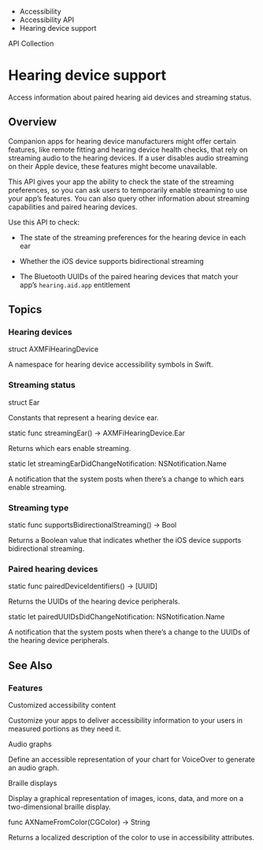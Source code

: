 

- Accessibility
- Accessibility API
-  Hearing device support 

API Collection

# Hearing device support

Access information about paired hearing aid devices and streaming status.

## Overview

Companion apps for hearing device manufacturers might offer certain features, like remote fitting and hearing device health checks, that rely on streaming audio to the hearing devices. If a user disables audio streaming on their Apple device, these features might become unavailable.

This API gives your app the ability to check the state of the streaming preferences, so you can ask users to temporarily enable streaming to use your app’s features. You can also query other information about streaming capabilities and paired hearing devices.

Use this API to check:

- The state of the streaming preferences for the hearing device in each ear

- Whether the iOS device supports bidirectional streaming

- The Bluetooth UUIDs of the paired hearing devices that match your app’s `hearing.aid.app` entitlement

## Topics

### Hearing devices

struct AXMFiHearingDevice

A namespace for hearing device accessibility symbols in Swift.

### Streaming status

struct Ear

Constants that represent a hearing device ear.

static func streamingEar() -> AXMFiHearingDevice.Ear

Returns which ears enable streaming.

static let streamingEarDidChangeNotification: NSNotification.Name

A notification that the system posts when there’s a change to which ears enable streaming.

### Streaming type

static func supportsBidirectionalStreaming() -> Bool

Returns a Boolean value that indicates whether the iOS device supports bidirectional streaming.

### Paired hearing devices

static func pairedDeviceIdentifiers() -> [UUID]

Returns the UUIDs of the hearing device peripherals.

static let pairedUUIDsDidChangeNotification: NSNotification.Name

A notification that the system posts when there’s a change to the UUIDs of the hearing device peripherals.

## See Also

### Features

Customized accessibility content

Customize your apps to deliver accessibility information to your users in measured portions as they need it.

Audio graphs

Define an accessible representation of your chart for VoiceOver to generate an audio graph.

Braille displays

Display a graphical representation of images, icons, data, and more on a two-dimensional braille display.

func AXNameFromColor(CGColor) -> String

Returns a localized description of the color to use in accessibility attributes.

